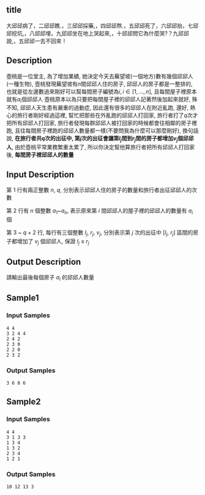 ## title

大邱邱病了，二邱邱瞧.，三邱邱採藥,，四邱邱熬.，五邱邱死了，六邱邱抬，七邱邱挖坑,，八邱邱埋，九邱邱坐在地上哭起來,，十邱邱問它為什麼哭?？九邱邱說,，五邱邱一去不回來！

## Description

壺桃是一位堂主, 為了增加業績, 她決定今天去蕪望坡(一個地方)數有幾個邱邱人(一種生物), 壺桃發現蕪望坡有$n$間邱邱人住的房子, 邱邱人的房子都是一整排的, 也就是從左邊數過來剛好可以幫每間房子編號為$i, i \in [1, ... , n]$, 且每間屋子裡原本就有$a_i$個邱邱人 壺桃原本以為只要把每間屋子裡的邱邱人記著然後加起來就好, 殊不知, 邱邱人天生患有嚴重的過動症, 因此還有很多的邱邱人在附近亂跑, 還好, 熱心的旅行者剛好經過這裡, 幫忙把那些在外亂跑的邱邱人打回家, 旅行者打了$q$次才把所有邱邱人打回家, 旅行者發現每群邱邱人被打回家的時候都會往相鄰的房子裡跑, 且往每間房子裡跑的邱邱人數量都一樣(不要問我為什麼可以那麼剛好), 換句話說, **在旅行者共$q$次的出征中, 第$j$次的出征會讓第$l_j$間到$r_j$間的房子都增加$v_j$個邱邱人**, 由於壺桃平常業務繁重太累了, 所以你決定幫他算旅行者把所有邱邱人打回家後, **每間房子裡邱邱人的數量**

## Input Description

第 $1$ 行有兩正整數 $n$, $q$, 分別表示邱邱人住的房子的數量和旅行者出征邱邱人的次數

第 $2$ 行有 $n$ 個整數 $a_1$~$a_n$, 表示原來第 $i$ 間邱邱人的屋子裡的邱邱人的數量有 $a_i$ 個

第 $3$ ~ $q+2$ 行, 每行有三個整數 $l_j$, $r_j$, $v_j$, 分別表示第 $j$ 次的出征中 [$l_j$, $r_j$] 區間的房子都增加了 $v_j$ 個邱邱人, 保證 $l_j$ $\leq$ $r_j$

## Output Description

請輸出最後每個房子 $a_i$ 的邱邱人數量

## Sample1

### Input Samples

```
4 4
3 2 4 4
2 4 2
2 3 0
2 2 0
2 3 2
```

### Output Samples

```
3 6 8 6
```

## Sample2

### Input Samples

```
4 4
3 1 3 3
1 3 4
1 3 2
2 3 4
1 2 1
```

### Output Samples

```
10 12 13 3
```
